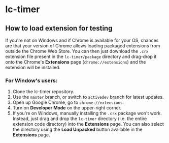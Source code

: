 # lc-timer

## How to load extension for testing
If you're not on Windows and if Chrome is available for your OS, chances are that your version of Chrome allows loading packaged extensions from outside the Chrome Web Store. You can then just download the `.crx` extension file present in the `lc-timer/package` directory and drag-drop it onto the Chrome's **Extensions** page (`chrome://extensions`) and the extension will be installed.

### For Window's users:
1. Clone the lc-timer repository.
2. Use the `master` branch, or switch to `activedev` branch for latest updates.
3. Open up Google Chrome, go to `chrome://extensions`.
4. Turn on **Developer Mode** on the upper-right corner.
5. If you're on Windows, manually installing the `.crx` package won't work. Instead, just drag and drop the `lc-timer` directory (i.e. the entire extension code directory) into the **Extensions** page. You can also select the directory using the **Load Unpacked** button available in the **Extensions** page.
